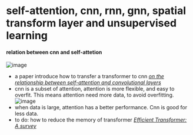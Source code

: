 # self-attention, cnn, rnn, gnn, spatial transform layer and unsupervised learning



#### relation between cnn and self-attetion
![image](cnn-vs-attention.png)
* a paper introduce how to transfer a transformer to cnn [*on the relationship between self-attention and convolutional layers*](https://arxiv.org/abs/1911.03584)
* cnn is a subset of attention, attention is more flexible, and easy to overfit. This means attention need more data, to avoid overfitting.
![image](east-overfit.png)
* when data is large, attention has a better performance. Cnn is good for less data.
* to do: how to reduce the memory of transformer [*Efficient Transformer: A survey*](https://arxiv.org/abs/2009.06732)
